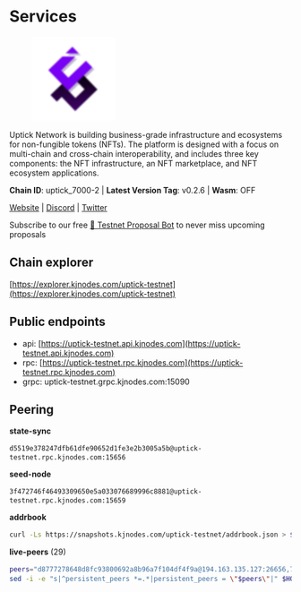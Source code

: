 # Services

<figure><img src="https://raw.githubusercontent.com/kj89/cosmos-images/main/logos/uptick.png" width="150" alt=""><figcaption></figcaption></figure>

Uptick Network is building business-grade infrastructure and  ecosystems for non-fungible tokens (NFTs). The platform is  designed with a focus on multi-chain and cross-chain interoperability,  and includes three key components: the NFT infrastructure, an NFT  marketplace, and NFT ecosystem applications.

**Chain ID**: uptick_7000-2 | **Latest Version Tag**: v0.2.6 | **Wasm**: OFF

[Website](https://uptick.network) | [Discord](https://discord.gg/UzeHS7fu5H) | [Twitter](https://twitter.com/uptickproject)



Subscribe to our free [🤖 Testnet Proposal Bot](https://t.me/kjnodes_testnet_proposal_bot) to never miss upcoming proposals


## Chain explorer
[https://explorer.kjnodes.com/uptick-testnet](https://explorer.kjnodes.com/uptick-testnet)

## Public endpoints

* api: [https://uptick-testnet.api.kjnodes.com](https://uptick-testnet.api.kjnodes.com)
* rpc: [https://uptick-testnet.rpc.kjnodes.com](https://uptick-testnet.rpc.kjnodes.com)
* grpc: uptick-testnet.grpc.kjnodes.com:15090

## Peering

**state-sync**

```text
d5519e378247dfb61dfe90652d1fe3e2b3005a5b@uptick-testnet.rpc.kjnodes.com:15656
```

**seed-node**

```text
3f472746f46493309650e5a033076689996c8881@uptick-testnet.rpc.kjnodes.com:15659
```

**addrbook**
```bash
curl -Ls https://snapshots.kjnodes.com/uptick-testnet/addrbook.json > $HOME/.uptickd/config/addrbook.json
```

**live-peers** (29)
```bash
peers="d8777278648d8fc93800692a8b96a7f104df4f9a@194.163.135.127:26656,7a4f1c0baa2ff31c02163fb658c4eb8d119193c7@95.214.52.173:18656,a0ba1a2b6caf31706d10d0ac8a456160c35dc9a0@38.242.208.19:26656,8ed9ffbd365e360804c6140e4906a5263c5b608a@116.203.157.163:10656,11995495f726f4e4c2ab74862fdb30e87c167448@65.108.195.235:27656,1c66685cbf5c8dc0a739eb57c896d35eb2eed17c@65.109.50.106:28656,7849e4320385434b0828a3e0206a3b69767393f6@65.109.91.227:26656,b483acbcae7ccd1244f588144245e9d1124c3de5@88.99.56.200:26666,a818920590d15226a206ec4c73b1c5c20c56a435@65.21.134.202:26666,e24bde7fe207160442fe6b93ee376a739def5757@51.222.248.153:26656,af5262526a0800a29a0a7194e1488a9fa62d0005@195.3.223.208:26656,3edfe380f7eff0658582c158f2eecebae2e0fed7@213.239.213.179:26656,eb5a3112a64944e2bd701ff8aa99ab95209c6310@185.198.27.110:26656,1bb6d67af0dd1d452e294e9df430d07bccefe502@185.215.167.241:26656,6a775f6034f64827a6220de07b1ad344284bbf51@194.163.155.84:46656,7831b5c5cc90fa95ea99a0cea5d1ad07dfcc7b9c@185.245.183.187:26656,52cdb51fe8692dea11de23b8c97c9d947a6eb1c2@51.222.44.116:10656,f58fd7ff25183e7e0dc3c35e667641129a8bc2cd@144.76.27.79:26656,174a57a0d4b914b5a9823a5f3f47ae4b06d9809e@65.108.206.118:60956,be823fc2f0e81ac3003ec20eba05bd963c0f3aac@95.217.4.62:26656,0afb5ce897e69eec34fb32bf87f4a2f93f79e0b3@65.109.65.210:30656,0148cb2bb6b646cb147b1651ad503fcf9abfc652@107.155.98.194:36656,b9d3fe835ded0b93c39befad43fb3c4964ae740f@91.195.101.100:26656,86f50af23369997882ca3988eabeba998b4f07cc@65.109.92.79:10656,878101ab9ad2402bfd700a3da58223778461c753@185.245.182.152:26656,bf626ac1b0c733c0937d70d8c834c94c3e4b9033@65.108.129.29:14656,2298edffe9306e4d9370233c1d29dab567829095@144.91.78.28:26656,6448141234bb5b99dd8644d0fe03438d3920b6b7@65.109.6.21:26656,d5519e378247dfb61dfe90652d1fe3e2b3005a5b@65.109.68.190:15656"
sed -i -e "s|^persistent_peers *=.*|persistent_peers = \"$peers\"|" $HOME/.uptickd/config/config.toml
```
